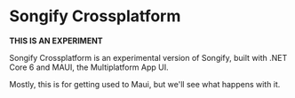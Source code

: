 # Songify Crossplatform

**THIS IS AN EXPERIMENT**

Songify Crossplatform is an experimental version of Songify, built with .NET Core 6 and MAUI, the Multiplatform App UI.

Mostly, this is for getting used to Maui, but we'll see what happens with it.